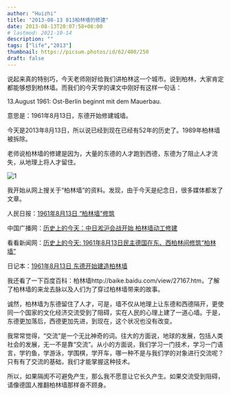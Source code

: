 ```yaml
---
author: "Huizhi"
title: "2013-08-13 813柏林墙的修建"
date: 2013-08-13T20:07:58+08:00
# lastmod: 2021-10-14
description: ""
tags: ["life","2013"]
thumbnail: https://picsum.photos/id/62/400/250
draft: false
---
```



说起来真的特别巧，今天老师刚好给我们讲柏林这一个城市。说到柏林，大家肯定都能够想到柏林墙。而我们的今天学的课文中刚好有这样一句话：

13.August 1961: Ost-Berlin beginnt mit dem Mauerbau.

意思是：1961年8月13日，东德开始修建城墙。

今天是2013年8月13日，所以说已经到现在已经有52年的历史了。1989年柏林墙被拆除。

老师说柏林墙的修建是因为，大量的东德的人才跑到西德，东德为了阻止人才流失，从地理上将人才留住。


![1](/img/20130813/mauer.jpeg)

我开始从网上搜关于“柏林墙”的资料。发现，由于今天是纪念日，很多媒体都发了文章。

人民日报：[1961年8月13日 “柏林墙”修筑](http://www.chinadaily.com.cn/hqgj/jryw/2013-08-13/content_9840185.html)

中国广播网：[历史上的今天：中日淞沪会战开始 柏林墙动工修建](http://www.cnr.cn/newscenter/history/dayinhistory/201308/t20130813_513302058.shtml)

看看新闻网：[历史上的今天: 1961年8月13日民主德国在东、西柏林间修筑“柏林墙”](http://domestic.kankanews.com/c/2013-08-13/0042427927.shtml)

日记本：[1961年8月13日 东德开始建造柏林墙](http://www.rijiben.com/news5313/)


我还看了一下百度百科：柏林墙http://baike.baidu.com/view/27167.htm，了解了柏林墙的来龙去脉以及人们为了穿过柏林墙带来的故事。

诚然，柏林墙为东德留住了人才，可是，墙不仅从地理上让东德和西德隔开，更使同一个国家的文化经济交流受到了阻碍，实在人民的心理上建了一道心墙。于是，东德更加落后，西德更加先进，到现在，这个状况也没有改变。

我常常觉得，“交流”是一个无比神奇的词。往大的方面说，地球的发展，包括人类社会的发展，无一不是靠“交流”。从小的方面说，我们学习一门技术，学习一门语言，学钓鱼，学游泳，学围棋，学开车，哪一种不是与我们学的对象进行交流呢？只有有了交流的基础，我们才能掌握这种技术。

所以，如果隔阂不可避免产生，那么我不愿意让它长久产生。如果交流受到阻碍，请像德国人推翻柏林墙那样奋不顾身。
